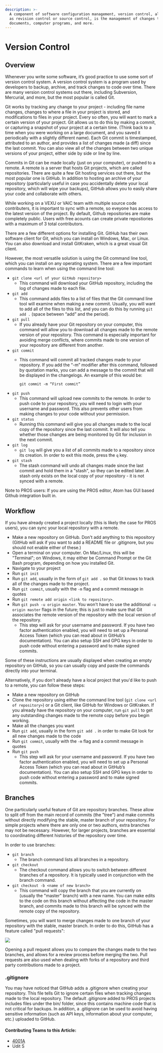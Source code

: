 ```yaml
---
description: >-
  A component of software configuration management, version control, also known
  as revision control or source control, is the management of changes to
  documents, computer programs, and more.
---
```


# Version Control

## Overview

Whenever you write some software, it’s good practice to use some sort of version control system. A version control system is a program used by developers to backup, archive, and track changes to code over time. There are many version control systems out there, including Subversion, Mercurial, and more, but the most popular is called Git.

Git works by tracking any change to your project - including file name changes, changes to where a file in your project is stored, and modifications to files in your project. Every so often, you will want to mark a certain version of your project. Git allows us to do this by making a commit, or capturing a snapshot of your project at a certain time. (Think back to a time when you were working on a large document, and you saved it periodically with a slightly different name). Each Git commit is timestamped, attributed to an author, and provides a list of changes made (a diff) since the last commit. You can also view all of the changes between two unique versions of your project, either side by side or line by line.

Commits in Git can be made locally (just on your computer), or pushed to a remote. A remote is a server that hosts Git projects, which are called repositories. There are quite a few Git hosting services out there, but the most popular one is GitHub. In addition to hosting an archive of your repository (particularly useful in case you accidentally delete your local repository, which will wipe your backups), GitHub allows you to easily share your code and collaborate with others.

While working on a VEXU or VAIC team with multiple source code contributers, it is important to sync with a remote, so eveyone has access to the latest version of the project. By default, Github repositories are make completely public. Users with free acounts can create private repostiories with a maximum of 3 total contributors.

There are a few different options for installing Git. GitHub has their own software client for Git, which you can install on Windows, Mac, or Linux. You can also download and install GitKraken, which is a great visual Git client.

However, the most versatile solution is using the Git command line tool, which you can install on any operating system. There are a few important commands to learn when using the command line tool:

* `git clone <url of your GitHub repository>`
  * This command will download your GitHub repository, including the log of changes made to each file.
* `git add`
  * This command adds files to a list of files that the Git command line tool will examine when making a new commit. Usually, you will want to add all of the files to this list, and you can do this by running `git add .` (space between “add” and the period).
* `git pull`
  * If you already have your Git repository on your computer, this command will allow you to download all changes made to the remote version of your repository. This command is especially important for avoiding merge conflicts, where commits made to one version of your repository are different from another.
* `git commit`
  *   This command will commit all tracked changes made to your repository. If you add the “-m” modifier after this command, followed by quotation marks, you can add a message to the commit that will be displayed in the changelogs. An example of this would be:

      `git commit -m “First commit”`
* `git push`
  * This command will upload new commits to the remote. In order to push code to your repository, you will need to login with your username and password. This also prevents other users from making changes to your code without your permission.
* `git status`
  * Running this command will give you all changes made to the local copy of the repository since the last commit. It will also tell you whether those changes are being monitored by Git for inclusion in the next commit.
* `git log`
  * `git log` will give you a list of all commits made to a repository since its creation. In order to exit this mode, press the `q` key.
* `git stash`
  * The stash command will undo all changes made since the last commit and hold them in a "stash", so they can be edited later. A stash only exists on the local copy of your repository - it is not synced with a remote.

Note to PROS users: If you are using the PROS editor, Atom has GUI based Github integration built in.

## Workflow

If you have already created a project locally (this is likely the case for PROS users), you can sync your local repository with a remote.

* Make a new repository on GitHub. Don't add anything to this repository (GitHub will ask if you want to add a README file or .gitignore, but you should not enable either of these.)
* Open a terminal on your computer. On Mac/Linux, this will be "Terminal"; on Windows, it may either be Command Prompt or the Git Bash program, depending on how you installed Git. 
* Navigate to your project
* Run `git init`
* Run `git add`, usually in the form of `git add .` so that Git knows to track all of the changes made to the project. 
* Run `git commit`, usually with the `-m` flag and a commit message in quotes
* Run `git remote add origin <link to repository>`. 
* Run `git push -u origin master`. You won't have to use the additional `-u origin master` flags in the future; this is just to make sure that Git associates the remote version of the repository with the local version of the repository. 
  * This step will ask for your username and password. If you have two factor authentication enabled, you will need to set up a Personal Access Token (which you can read about in GitHub’s documentation). You can also setup SSH and GPG keys in order to push code without entering a password and to make signed commits.

Some of these instructions are usually displayed when creating an empty repository on GitHub, so you can usually copy and paste the commands directly into your terminal.

Alternatively, if you don't already have a local project that you'd like to push to a remote, you can follow these steps:

* Make a new repository on GitHub
* Clone the repository using either the command line tool (`git clone <url of repository>`) or a Git client, like GitHub for Windows or GitKraken. If you already have the repository on your computer, run `git pull` to get any outstanding changes made to the remote copy before you begin working.
* Make all the changes you want
* Run `git add`, usually in the form `git add .` in order to make Git look for all new changes made to the code
* Run `git commit`, usually with the `-m` flag and a commit message in quotes
* Run `git push`
  * This step will ask for your username and password. If you have two factor authentication enabled, you will need to set up a Personal Access Token (which you can read about in GitHub’s documentation). You can also setup SSH and GPG keys in order to push code without entering a password and to make signed commits.

## Branches

One particularly useful feature of Git are repository branches. These allow to split off from the main record of commits (the "tree") and make commits without directly modifying the stable, master branch of your repository. For simple projects where there are only one or two authors, extra branches may not be necessary. However, for larger projects, branches are essential to coordinating different histories of the repository over time.

In order to use branches:

* `git branch`
  * The branch command lists all branches in a repository.
* `git checkout`
  * The checkout command allows you to switch between different branches of a repository. It is typically used in conjunction with the branch command.
* `git checkout -b <name of new branch>`
  * This command will copy the branch that you are currently on (usually the "master" branch) with a new name. You can make edits to the code on this branch without affecting the code in the master branch, and commits made to this branch will be synced with the remote copy of the repository.

Sometimes, you will want to merge changes made to one branch of your repository with the stable, master branch. In order to do this, GitHub has a feature called "pull requests":

![](../../.gitbook/assets/unknown.png)

Opening a pull request allows you to compare the changes made to the two branches, and allows for a review process before merging the two. Pull requests are also used when dealing with forks of a repository and third party contributions made to a project.

### .gitignore

You may have noticed that GitHub adds a .gitignore when creating your repository. This file tells Git to ignore certain files when tracking changes made to the local repository. The default .gitignore added to PROS projects includes files under the bin/ folder, since this contains machine code that is not critical for backups. In addition, a .gitignore can be used to avoid having sensitive information (such as API keys, information about your computer, etc.) uploaded to GitHub.

#### Contributing Teams to this Article:

* [4001A](https://github.com/phsengineering/)
* Udit S
